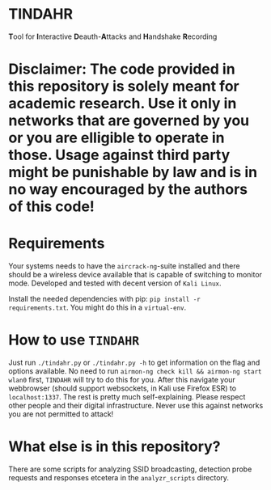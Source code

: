 # TINDAHR
**T**ool for **I**nteractive **D**eauth-**A**ttacks and **H**andshake **R**ecording

# Disclaimer: The code provided in this repository is solely meant for academic research. Use it only in networks that are governed by you or you are elligible to operate in those. Usage against third party might be punishable by law and is in no way encouraged by the authors of this code!

# Requirements
Your systems needs to have the `aircrack-ng`-suite installed and there should be a wireless device available that is capable of switching to monitor mode. Developed and tested with decent version of `Kali Linux`.

Install the needed dependencies with pip: `pip install -r requirements.txt`. You might do this in a `virtual-env`.

# How to use `TINDAHR`
Just run `./tindahr.py` or `./tindahr.py -h` to get information on the flag and options available. No need to run `airmon-ng check kill && airmon-ng start wlan0` first, `TINDAHR` will try to do this for you. After this navigate your webbrowser (should support websockets, in Kali use Firefox ESR) to `localhost:1337`. The rest is pretty much self-explaining. Please respect other people and their digital infrastructure. Never use this against networks you are not permitted to attack!

# What else is in this repository?
There are some scripts for analyzing SSID broadcasting, detection probe requests and responses etcetera in the `analyzr_scripts` directory.
